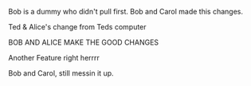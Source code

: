 
Bob is a dummy who didn't pull first.
Bob and Carol made this changes.

Ted & Alice's change from Teds computer

BOB AND ALICE MAKE THE GOOD CHANGES

Another Feature right herrrr


Bob and Carol, still messin it up.

<!--     ---   .    ____        -----      ______   -----        .
  ___     / \             .....................      ____   / \
        .'   '.  --  ..:::::''''''''''''''''':::::..      .'   '.
  ---   | ^ ^ |    .::::''''          (_     ''''::::. -- | ^ ^ '
        | ^ ^ |  .::''                       _)    ''::.  | ^ ^ | --
____     '...'  .::'              .-.      (_        '::.  '...'
        .-.!_  .::'       _)     /   \                '::.   ! ____
       / / `-`.:'                '-.-'            _)    ':..""".
 --    ' |  '.|:'      _)         .'.       (_          ':/' |  \
       | |   |'.               _/^---^\_                  |     . --
 ___    \ .  '|               \-------../         (_      \   '.'
        ' :   '        _)      '.\:::/.'       (_   )_    |'   || ___
        | |  .|      _(         | | |'|                   / ' . |
    --  | '. | \                '.\ /.'                   '.  | |--
        |'.   '|                 |[ ]|           (_       | .'  |____
__    .'\ |  .'\                 '.^.'                    \ |.  .
     .'-.\'. | |        _)        (:)                     | ||| |
   .'    \'..' .             _..--'''--.._      (_       /'-._.-'| ---
   |       `-..'.         .-'             '-.           |      .-'.
    \            `-.    .'  ..            .. '.        .'-._.-'    `.
--   )              `-./    '::.        .::'   \   _.-'             /
     '._/-..          /       '::.    .::'      \-'              .-'
         ::.`-.      ''        '::   ::'        ''       _..-\_.'
         :::   '._   | \         '   '         / |    .-'   .:: _____
____     :::      `-.|  '  .----..___..----.  '  | .-'      :::
         :::          \ |  _..--.     .--.._  | /-'         ::: ---
         :::   _)     | ' /     |     |     \ ' |  (        :::
   --    :::          )   |   _.'     '._   |   (   )_      :::____
    ____ :::          /'. \_.'   )\ /(   '._/ .'\     (_    :::
         :::       .-'|  `--/>-@ /     \ @->--'  |-.         :::
         :::    .-'   \         | / \ |         /  `-.      :::  ---
 ----    '' _.-'       |        )/   \(        |      `-.   :::  _____
  _.-=--..-'          . \ /\               /\ /          `-. ''
 /.._    `.        .-'   .\ '-.\.\\.//./.-' /.`-.           `---.._
|    `.    \    .-'      | '.             .' |   `-.                \ 
 \    _\.   `.-'         |   '-././.\.\.-'   |      `.               |
  `.-'  |   /::::::::::: \                   /::::::::`.      ,-.    /
 - |   /   /LGB     ----  '-.             .-'     ----  `.    |  \_.'
__ \   | .'     _____        '-._._._._.-'     ____      |    |   |
    `--'                                                 `-.  '._ / --
                                                            `...-'>

Boommmmmmmm another mess.

